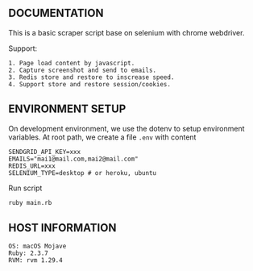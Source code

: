 ## DOCUMENTATION
This is a basic scraper script base on selenium with chrome webdriver.

Support:

    1. Page load content by javascript.
    2. Capture screenshot and send to emails.
    3. Redis store and restore to inscrease speed.
    4. Support store and restore session/cookies.

## ENVIRONMENT SETUP
On development environment, we use the dotenv to setup environment variables.
At root path, we create a file `.env` with content

```
SENDGRID_API_KEY=xxx
EMAILS="mai1@mail.com,mai2@mail.com"
REDIS_URL=xxx
SELENIUM_TYPE=desktop # or heroku, ubuntu
```

Run script

```bash
ruby main.rb
```

## HOST INFORMATION
```
OS: macOS Mojave
Ruby: 2.3.7
RVM: rvm 1.29.4
```
